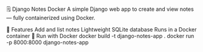 🗒️ Django Notes Docker
A simple Django web app to create and view notes — fully containerized using Docker.

🚀 Features
Add and list notes
Lightweight SQLite database
Runs in a Docker container
🐳 Run with Docker
docker build -t django-notes-app .
docker run -p 8000:8000 django-notes-app
